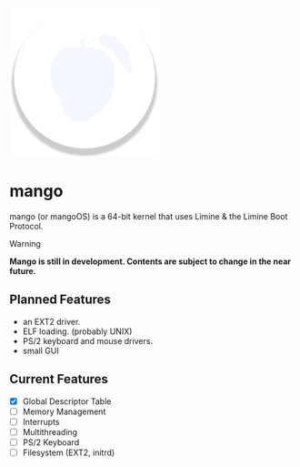 ![logo](https://raw.githubusercontent.com/cosmicdaman/mango/refs/heads/master/.art/logo.webp)
# mango
mango (or mangoOS) is a 64-bit kernel that uses Limine & the Limine Boot Protocol.
> [!WARNING]
> **Mango is still in development. Contents are subject to change in the near future.**
## Planned Features
- an EXT2 driver.
- ELF loading. (probably UNIX)
- PS/2 keyboard and mouse drivers.
- small GUI
## Current Features
- [X] Global Descriptor Table
- [ ] Memory Management
- [ ] Interrupts
- [ ] Multithreading
- [ ] PS/2 Keyboard 
- [ ] Filesystem (EXT2, initrd)